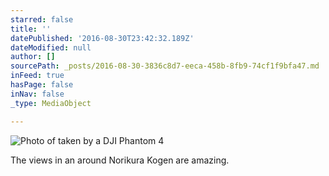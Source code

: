 ```yaml
---
starred: false
title: ''
datePublished: '2016-08-30T23:42:32.189Z'
dateModified: null
author: []
sourcePath: _posts/2016-08-30-3836c8d7-eeca-458b-8fb9-74cf1f9bfa47.md
inFeed: true
hasPage: false
inNav: false
_type: MediaObject

---
```

![Photo of taken by a DJI Phantom 4](https://the-grid-user-content.s3-us-west-2.amazonaws.com/d5e4d9da-91c8-497d-8a4a-17768f50ea5d.jpg)

The views in an around Norikura Kogen are amazing.